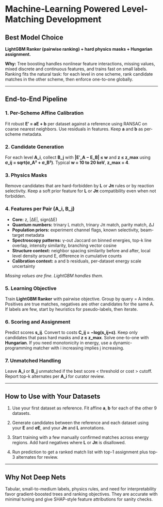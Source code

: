 # Machine-Learning Powered Level-Matching Development

## Best Model Choice

**LightGBM Ranker (pairwise ranking) + hard physics masks + Hungarian assignment.**

**Why:** Tree boosting handles nonlinear feature interactions, missing values, mixed discrete and continuous features, and trains fast on small labels. Ranking fits the natural task: for each level in one scheme, rank candidate matches in the other scheme, then enforce one-to-one globally.

---

## End-to-End Pipeline

### 1. Per-Scheme Affine Calibration

Fit robust **E′ = aE + b** per dataset against a reference using RANSAC on coarse nearest neighbors. Use residuals in features. Keep **a** and **b** as per-scheme metadata.

### 2. Candidate Generation

For each level **A_i**, collect **B_j** with **|E′_A − E_B| ≤ w** and **z ≤ z_max** using **σ_ij = sqrt(σ_A² + σ_B²)**. Typical **w = 10 to 20 keV**, **z_max = 4**.

### 3. Physics Masks

Remove candidates that are hard-forbidden by **L** or **Jπ** rules or by reaction selectivity. Keep a soft prior feature for **L** or **Jπ** compatibility even when not forbidden.

### 4. Features per Pair (A_i, B_j)

- **Core:** z, |ΔE|, sign(ΔE)
- **Quantum numbers:** trinary L match, trinary Jπ match, parity match, ΔJ
- **Population priors:** experiment channel flags, known selectivity, beam-target metadata
- **Spectroscopy patterns:** γ-out Jaccard on binned energies, top-k line overlap, intensity similarity, branching vector cosine
- **Structure context:** neighbor spacing similarity before and after, local level density around E, difference in cumulative counts
- **Calibration context:** a and b residuals, per-dataset energy scale uncertainty

*Missing values are fine. LightGBM handles them.*

### 5. Learning Objective

Train **LightGBM Ranker** with pairwise objective. Group by query = A index. Positives are true matches, negatives are other candidates for the same A. If labels are few, start by heuristics for pseudo-labels, then iterate.

### 6. Scoring and Assignment

Predict scores **s_ij**. Convert to costs **C_ij = −log(s_ij+ε)**. Keep only candidates that pass hard masks and **z ≤ z_max**. Solve one-to-one with **Hungarian**. If you need monotonicity in energy, use a dynamic-programming matcher with i increasing implies j increasing.

### 7. Unmatched Handling

Leave **A_i** or **B_j** unmatched if the best score < threshold or cost > cutoff. Report top-k alternates per **A_i** for curator review.

---

## How to Use with Your Datasets

1. Use your first dataset as reference. Fit affine **a**, **b** for each of the other 9 datasets.

2. Generate candidates between the reference and each dataset using your **E** and **σE**, and your **Jπ** and **L** annotations.

3. Start training with a few manually confirmed matches across energy regions. Add hard negatives where **L** or **Jπ** is disallowed.

4. Run prediction to get a ranked match list with top-1 assignment plus top-3 alternates for review.

---

## Why Not Deep Nets

Tabular, small-to-medium labels, physics rules, and need for interpretability favor gradient-boosted trees and ranking objectives. They are accurate with minimal tuning and give SHAP-style feature attributions for sanity checks.